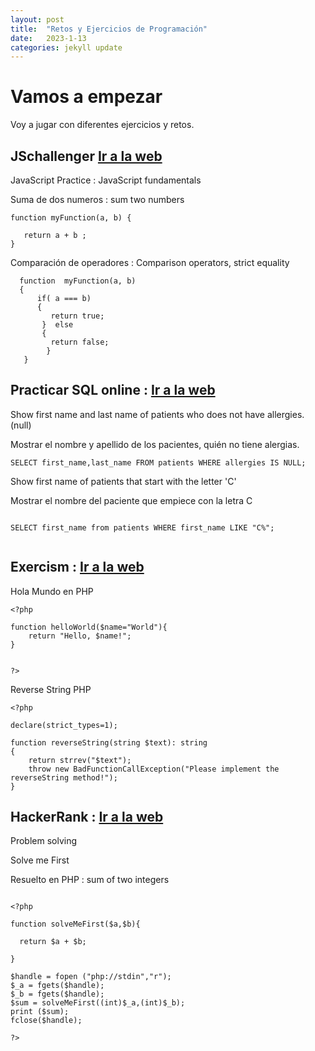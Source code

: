 ```yaml
---
layout: post
title:  "Retos y Ejercicios de Programación"
date:   2023-1-13
categories: jekyll update
---
```


# Vamos a empezar

Voy a jugar con diferentes ejercicios y retos.

## JSchallenger <a href="https://www.jschallenger.com/"> Ir a la web</a>

JavaScript Practice : JavaScript fundamentals 

Suma de dos numeros : sum two numbers

~~~~
function myFunction(a, b) {

   return a + b ;
}

~~~~

Comparación de operadores : Comparison operators, strict equality
~~~~
  function  myFunction(a, b)
  {
      if( a === b) 
      {
         return true;
       }  else 
       {
         return false;
        }
   }

~~~~

## Practicar SQL online : <a href="https://www.sql-practice.com/"> Ir a la web</a>

Show first name and last name of patients who does not have allergies. (null)

Mostrar el nombre y apellido de los pacientes, quién no tiene alergias.

~~~~
SELECT first_name,last_name FROM patients WHERE allergies IS NULL;

~~~~


Show first name of patients that start with the letter 'C'

Mostrar el nombre del paciente que empiece con la letra C

~~~~

SELECT first_name from patients WHERE first_name LIKE "C%";


~~~~

## Exercism : <a href="https://exercism.org"> Ir a la web</a>

Hola Mundo en PHP
~~~~
<?php

function helloWorld($name="World"){
    return "Hello, $name!";
}


?>

~~~~

Reverse String PHP 

~~~~
<?php

declare(strict_types=1);

function reverseString(string $text): string
{
    return strrev("$text");
    throw new BadFunctionCallException("Please implement the reverseString method!");
}

~~~~


## HackerRank : <a href="https://www.hackerrank.com">Ir a la web</a>

Problem solving

Solve me First

Resuelto en PHP :  sum of two integers

~~~~

<?php

function solveMeFirst($a,$b){
  
  return $a + $b; 
  
}

$handle = fopen ("php://stdin","r");
$_a = fgets($handle);
$_b = fgets($handle);
$sum = solveMeFirst((int)$_a,(int)$_b);
print ($sum);
fclose($handle);

?>

~~~~


